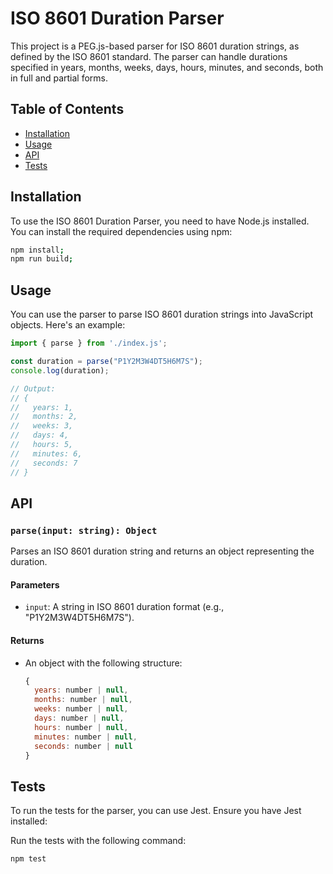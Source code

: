 # ISO 8601 Duration Parser

This project is a PEG.js-based parser for ISO 8601 duration strings, as defined by the ISO 8601 standard. The parser can handle durations specified in years, months, weeks, days, hours, minutes, and seconds, both in full and partial forms.

## Table of Contents

- [Installation](#installation)
- [Usage](#usage)
- [API](#api)
- [Tests](#tests)

## Installation

To use the ISO 8601 Duration Parser, you need to have Node.js installed. You can install the required dependencies using npm:

```bash
npm install;
npm run build;
```

## Usage

You can use the parser to parse ISO 8601 duration strings into JavaScript objects. Here's an example:

```javascript
import { parse } from './index.js';

const duration = parse("P1Y2M3W4DT5H6M7S");
console.log(duration);

// Output:
// {
//   years: 1,
//   months: 2,
//   weeks: 3,
//   days: 4,
//   hours: 5,
//   minutes: 6,
//   seconds: 7
// }
```

## API

### `parse(input: string): Object`

Parses an ISO 8601 duration string and returns an object representing the duration.

#### Parameters
- `input`: A string in ISO 8601 duration format (e.g., "P1Y2M3W4DT5H6M7S").

#### Returns
- An object with the following structure:
  ```javascript
  {
    years: number | null,
    months: number | null,
    weeks: number | null,
    days: number | null,
    hours: number | null,
    minutes: number | null,
    seconds: number | null
  }
  ```

## Tests

To run the tests for the parser, you can use Jest. Ensure you have Jest installed:

Run the tests with the following command:

```bash
npm test
```
